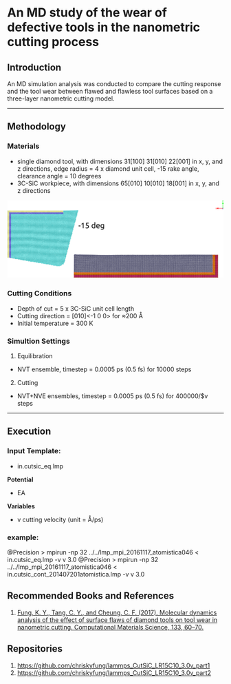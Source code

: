 An MD study of the wear of defective tools in the nanometric cutting process
================================================================================

## Introduction

An MD simulation analysis was conducted to compare the cutting response and the tool wear between flawed and flawless tool surfaces based on a three-layer nanometric cutting model.

---

## Methodology
 
### Materials
 - single diamond tool,	with dimensions 31[100] 31[010] 22[001] in x, y, and z directions, edge radius = 4 x diamond unit cell, -15 rake angle, clearance angle = 10 degrees
 - 3C-SiC workpiece,	with dimensions 65[010] 10[010] 18[001] in x, y, and z directions
 
 ![](front_view.png)
 
### Cutting Conditions
 - Depth of cut = 5 x 3C-SiC unit cell length
 - Cutting direction = [010]<-1 0 0> for ≈200 Å
 - Initial temperature = 300 K
 
### Simultion Settings
 1. Equilibration
 - NVT ensemble, timestep = 0.0005 ps 	(0.5 fs) for 10000 steps
 2. Cutting
 - NVT+NVE ensembles, timestep = 0.0005 ps (0.5 fs) for 400000/$v steps
 
---

## Execution

### Input Template:
 - in.cutsic_eq.lmp
 
 **Potential**
 - EA
 
 **Variables**
 - v		cutting velocity (unit = Å/ps)
 
 
### example:
  @Precision > mpirun -np 32 ../../lmp_mpi_20161117_atomistica046 < in.cutsic_eq.lmp -v v 3.0
  @Precision > mpirun -np 32 ../../lmp_mpi_20161117_atomistica046 < in.cutsic_cont_201407201atomistica.lmp  -v v 3.0
 
## Recommended Books and References
1. [Fung, K. Y., Tang, C. Y., and Cheung, C. F. (2017). Molecular dynamics analysis of the effect of surface flaws of diamond tools on tool wear in nanometric cutting. Computational Materials Science, 133, 60–70.](http://www.sciencedirect.com/science/article/pii/S0927025617301180)
 
## Repositories
1. https://github.com/chriskyfung/lammps_CutSiC_LR15C10_3.0v_part1
2. https://github.com/chriskyfung/lammps_CutSiC_LR15C10_3.0v_part2